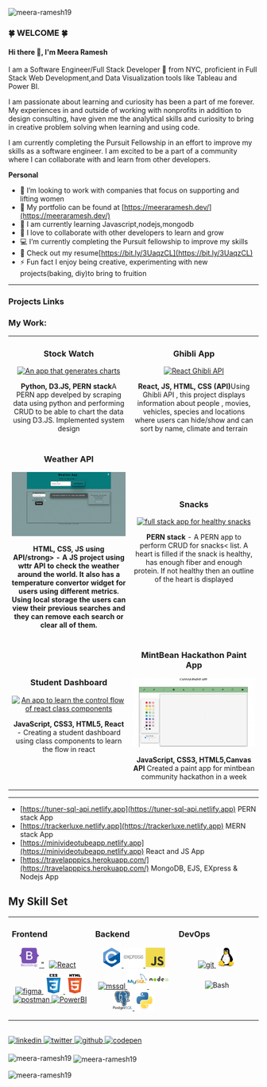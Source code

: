 
<!-- <div align="center">/<a href="https://imgur.com/RtuPdDq"><img src="https://i.imgur.com/RtuPdDq.jpg" title="source: imgur.com" width="100%" height="40%"/></a>
</div>   -->


<p align="left"> <img src="https://komarev.com/ghpvc/?username=meera-ramesh19&label=Profile%20views&color=red&style=flat" alt="meera-ramesh19" /> </p> 

### 🍀 WELCOME 🍀
#### Hi there 👋, I'm Meera Ramesh 

I am a Software Engineer/Full Stack Developer 🚀 from NYC, proficient in Full Stack Web Development,and Data Visualization tools like Tableau and Power BI.

I am passionate about learning and curiosity has been a part of me forever. My experiences in and outside of working with nonprofits in addition to design consulting, have given me the analytical skills and curiosity to bring in creative problem solving when learning and using code. 

I am currently completing the Pursuit Fellowship in an effort to improve my skills as a software engineer. I am excited to be a part of a community where I can collaborate with and learn from other developers.


**Personal**

- 👩 I’m looking to work with companies that focus on supporting and lifting women
- 📖 My portfolio can be found at [https://meeraramesh.dev/](https://meeraramesh.dev/)
- 🌱 I am currently learning Javascript,nodejs,mongodb
- 🌳 I love to collaborate with other developers to learn and grow
- 💻 I’m currently completing the Pursuit fellowship to improve my skills
- 📄 Check out my resume[https://bit.ly/3UaqzCL](https://bit.ly/3UaqzCL)
- ⚡ Fun fact I enjoy being creative, experimenting with new projects(baking, diy)to bring to fruition





----

 
### Projects Links	

<h3>My Work: </h3>

<div align="center">
  <table>
  <tr>
  <td width="16.667%">
   <h3 align="center">Stock Watch</h3>
   <p align="center">
  <a href='#'><img src="https://github.com/meera-ramesh19/trackerLuxe/blob/main/Stockwatch.gif" alt="An app that generates charts" /></a>
            <p align="center">
             <strong>Python, D3.JS, PERN stack</strong>A PERN app develped by scraping data using python and performing CRUD to be able to chart the data using D3.JS. Implemented system design
   </p>
  </p>
 </td>
 <td width="16.667%">
 <h3 align="center">Ghibli App</h3>
 <p align="center">
 <a href='#'><img src="https://user-images.githubusercontent.com/46873861/196060015-74aaccda-cee5-4af2-8629-7567addc8721.gif" alt="React Ghibli API"/>
   </a>
  <p align="center">
  <strong>React, JS, HTML, CSS (API)</strong>Using Ghibli API , this project displays information about people , movies, vehicles, species and locations where users can hide/show and can sort by name, climate and terrain
 </p>
  </p>
  </td>
  </tr>
  <tr>
  <td width="16.667%">
  <h3 align="center">Weather API</h3>
  <p align="center">
  <a href='#'><img src="https://github.com/meera-ramesh19/8-3-weather-app-project/blob/main/Weatherappwtr.gif" alt="Weather App with previous search history and temp convertor widget"/>
  </a>
  <p align="center">
<strong>HTML, CSS, JS using API/strong> - A JS project using wttr API to check the weather around the world. It also has a temperature convertor widget for  users using different metrics. Using local storage the users can view their previous searches and they can remove each search or clear all of them.
  </p>
  </p>
 </td>
 <td width="16.667%">
  <h3 align="center">Snacks</h3>
  <p align="center">
   <a href='#'><img src="https://github.com/meera-ramesh19/groupproject-snack-a-log/blob/main/snacks.gif" alt="full stack app for healthy snacks"/></a>
  <p align="center">
   <strong>PERN stack</strong> - A PERN app to perform CRUD for snacks< list. A heart is filled if the snack is healthy, has enough fiber and  enough protein. If not healthy then an outline of the heart is displayed
  </p>
 </p>
 </td>
  </tr>
   <tr>
  <td width="16.667%">
   <h3 align="center">Student Dashboard</h3>
   <p align="center">
<a href='#'><img src="https://github.com/meera-ramesh19/8-3-react-student-dashboard/blob/main/studentdashboard.gif" alt="An app to learn the control flow of react class components" /></a>
           <p align="center"><strong>JavaScript, CSS3, HTML5, React</strong> - Creating a student dashboard using class components to learn the flow in react
            
 </p>
  </p>
 </td>
<td width="16.667%">
<h3 align="center">MintBean Hackathon Paint App</h3>
<p align="center">
 <a href='#'><img src="https://github.com/meera-ramesh19/mintbean-hackathon/blob/main/paintapp.gif" alt="a paintapp for a hackathon challenge"/>  </a>
<p align="center">
 <strong>JavaScript, CSS3, HTML5,Canvas API</strong> Created a paint app for mintbean community hackathon in a week
  </p>
  </p>
</td>
</tr>
</table>
 </div>
 
---

- [https://tuner-sql-api.netlify.app](https://tuner-sql-api.netlify.app) PERN stack App
- [https://trackerluxe.netlify.app](https://trackerluxe.netlify.app) MERN stack App
- [https://minivideotubeapp.netlify.app](https://minivideotubeapp.netlify.app) React and JS App
- [https://travelapppics.herokuapp.com/](https://travelapppics.herokuapp.com/) MongoDB, EJS, EXpress & Nodejs App




## My Skill Set  
<table><tr><td valign="top" width="33%">
 
### Frontend  
 
<div align="center">  
<a href="https://getbootstrap.com" target="_blank"> <img src="https://raw.githubusercontent.com/devicons/devicon/master/icons/bootstrap/bootstrap-plain-wordmark.svg" alt="bootstrap" width="40" height="40"/> </a>
<a href="https://reactjs.org/ target="_blank">"<img style="margin: 10px" src="https://profilinator.rishav.dev/skills-assets/react-original-wordmark.svg" alt="React" height="50" /> </a> 
 <a href="https://www.figma.com/" target="_blank"> <img src="https://www.vectorlogo.zone/logos/figma/figma-icon.svg" alt="figma" width="40" height="40"/> </a> 
 <a href="https://www.w3schools.com/css/" target="_blank"> <img src="https://raw.githubusercontent.com/devicons/devicon/master/icons/css3/css3-original-wordmark.svg" alt="css3" width="40" height="40"/> </a> 
<a href="https://www.w3.org/html/" target="_blank"> <img src="https://raw.githubusercontent.com/devicons/devicon/master/icons/html5/html5-original-wordmark.svg" alt="html5" width="40" height="40"/> </a> 
<a href="https://postman.com" target="_blank"> <img src="https://www.vectorlogo.zone/logos/getpostman/getpostman-icon.svg" alt="postman" width="40" height="40"/> </a>
<a href="https://powerbi.microsoft.com/en-us/"< img src="https://github.com/gilbarbara/logos/blob/master/logos/tableau-icon.svg" alt="tableau" width="40" height="40">
<a href="https://www.tableau.com/"><img src="https://www.vectorlogo.zone/logos/microsoft_powerbi/microsoft_powerbi-icon.svg" alt="PowerBI" widht="40" height="40">
</div>
</td><td valign="top" width="33%">
 
### Backend  
 
<div align="center">  
<a href="https://www.cprogramming.com/" target="_blank"> <img src="https://raw.githubusercontent.com/devicons/devicon/master/icons/c/c-original.svg" alt="c" width="40" height="40"/> 
<a href="https://expressjs.com" target="_blank"> <img src="https://raw.githubusercontent.com/devicons/devicon/master/icons/express/express-original-wordmark.svg" alt="express" width="40" height="40"/>
  <a href="https://developer.mozilla.org/en-US/docs/Web/JavaScript" target="_blank"> <img src="https://raw.githubusercontent.com/devicons/devicon/master/icons/javascript/javascript-original.svg" alt="javascript" width="40" height="40"/> </a> 
<a href="https://www.microsoft.com/en-us/sql-server" target="_blank"> <img src="https://cdn.worldvectorlogo.com/logos/microsoft-sql-server.svg" alt="mssql" width="40" height="40"/> </a>
 <a href="https://www.mysql.com/" target="_blank"> <img src="https://raw.githubusercontent.com/devicons/devicon/master/icons/mysql/mysql-original-wordmark.svg" alt="mysql" width="40" height="40"/> </a>
 <a href="https://nodejs.org" target="_blank"> <img src="https://raw.githubusercontent.com/devicons/devicon/master/icons/nodejs/nodejs-original-wordmark.svg" alt="nodejs" width="40" height="40"/> </a>
 <a href="https://www.postgresql.org" target="_blank"> <img src="https://raw.githubusercontent.com/devicons/devicon/master/icons/postgresql/postgresql-original-wordmark.svg" alt="postgresql" width="40" height="40"/> </a> 
 <a href="https://www.python.org" target="_blank"> <img src="https://raw.githubusercontent.com/devicons/devicon/master/icons/python/python-original.svg" alt="python" width="40" height="40"/> </a> </p>

</div>
</td><td valign="top" width="33%">
 
### DevOps  
<div align="center">  

<a href="https://git-scm.com/" target="_blank"> <img src="https://www.vectorlogo.zone/logos/git-scm/git-scm-icon.svg" alt="git" width="40" height="40"/> </a> 
<a href="https://www.linux.org/" target="_blank"> <img src="https://raw.githubusercontent.com/devicons/devicon/master/icons/linux/linux-original.svg" alt="linux" width="40" height="40"/> </a>
   
<img style="margin: 10px" src="https://profilinator.rishav.dev/skills-assets/gnu_bash-icon.svg" alt="Bash" height="50" />  


</div>
</td></tr></table> 

<br/>


<a href="https://linkedin.com/in/meeraramesh" target="_blank">
<img src=https://img.shields.io/badge/linkedin-%231E77B5.svg?&style=for-the-badge&logo=linkedin&logoColor=white alt=linkedin style="margin-bottom: 5px;" />
</a>
<a href="https://twitter.com/Meerarams" target="_blank">
<img src=https://img.shields.io/badge/twitter-%2300acee.svg?&style=for-the-badge&logo=twitter&logoColor=white alt=twitter style="margin-bottom: 5px;" />
</a>
<a href="https://github.com/meera-ramesh19" target="_blank">
<img src=https://img.shields.io/badge/github-%2324292e.svg?&style=for-the-badge&logo=github&logoColor=white alt=github style="margin-bottom: 5px;" />
</a>
<a href="https://codepen.com/meeraramesh" target="_blank">
<img src=https://img.shields.io/badge/codepen-%23131417.svg?&style=for-the-badge&logo=codepen&logoColor=white alt=codepen style="margin-bottom: 5px;" />
</a>  
  
  
  
  


<p><img align="left" src="https://github-readme-stats.vercel.app/api/top-langs?username=meera-ramesh19&show_icons=true&locale=en&layout=compact" alt="meera-ramesh19" /></p>

<p>&nbsp;<img align="center" src="https://github-readme-stats.vercel.app/api?username=meera-ramesh19&show_icons=true&locale=en" alt="meera-ramesh19" /></p>

<p><img align="center" src="https://github-readme-streak-stats.herokuapp.com/?user=meera-ramesh19&" alt="meera-ramesh19" /></p>














